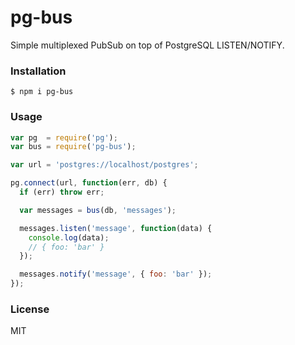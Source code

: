 # pg-bus

Simple multiplexed PubSub on top of PostgreSQL LISTEN/NOTIFY.

### Installation

    $ npm i pg-bus

### Usage

```js
var pg  = require('pg');
var bus = require('pg-bus');

var url = 'postgres://localhost/postgres';

pg.connect(url, function(err, db) {
  if (err) throw err;

  var messages = bus(db, 'messages');

  messages.listen('message', function(data) {
    console.log(data);
    // { foo: 'bar' }
  });

  messages.notify('message', { foo: 'bar' });
});
```

### License

MIT
